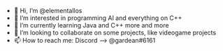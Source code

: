 - 👋 Hi, I’m @elementallos
- 👀 I’m interested in programming AI and everything on C++
- 🌱 I’m currently learning Java and C++ more and more
- 💞️ I’m looking to collaborate on some projects, like videogame projects
- 📫 How to reach me: Discord --> @gardean#6161

<!---
elementallos/elementallos is a ✨ special ✨ repository because its `README.md` (this file) appears on your GitHub profile.
You can click the Preview link to take a look at your changes.
--->
